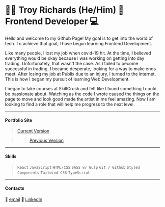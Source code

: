 # 👋🏽 Troy Richards (He/Him) 🔮 Frontend Developer 💻

Hello and welcome to my Github Page! My goal is to get into the world of tech. To achieve that goal, I have begun learning Frontend Development.

Like many people, I lost my job when covid-19 hit. At the time, I believed everything would be okay because I was working on getting into day trading. Unfortunately, that wasn't the case. As I failed to become successful in trading, I became desperate, looking for a way to make ends meet. After losing my job at Publix due to an injury, I turned to the internet. This is how I began my pursuit of learning Web Development.

I began to take courses at SkillCrush and felt like I found something I could be passionate about. Watching as the code I wrote caused the things on the page to move and look good made the artist in me feel amazing. Now I am looking to find a role that will help me progress to the next level.

---

#### Portfolio Site

> [Current Version](https://ayetone.github.io/Portfolio-React-Revamp/)

> > [Previous Version](https://ayetone.github.io/Portfolio/)

---

#### Skills

> `React` `JavaScript` `HTML/CSS` `SASS w/ Gulp` `Git / Github` `Styled Components` `Tailwind CSS` `TypeScript`

---

#### Contacts

📩 [email](mailto:troyrichards28@gamil.com)
👀 [LinkedIn](https://www.linkedin.com/in/troyrichardsdevloper/)
